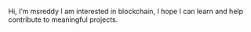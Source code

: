  Hi, I’m msreddy I am interested in blockchain, 
 I hope I can learn and help contribute to meaningful projects.
<!---
madhusudhanreddy72/madhusudhanreddy72 is a ✨ special ✨ repository because its `README.md` (this file) appears on your GitHub profile.
You can click the Preview link to take a look at your changes.
--->
